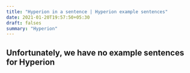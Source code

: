 ```yaml
---
title: "Hyperion in a sentence | Hyperion example sentences"
date: 2021-01-20T19:57:50+05:30
draft: falses
summary: "Hyperion"
---
```

## Unfortunately, we have no example sentences for Hyperion                 
